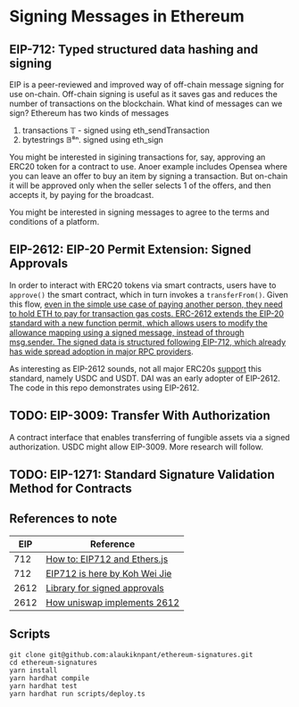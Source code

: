 # Signing Messages in Ethereum
 


## EIP-712: Typed structured data hashing and signing

EIP is a peer-reviewed and improved way of off-chain message signing for use on-chain. Off-chain signing is useful as it saves gas and reduces the number of transactions on the blockchain. What kind of messages can we sign? Ethereum has two kinds of messages
1. transactions 𝕋 - signed using eth_sendTransaction
2. bytestrings 𝔹⁸ⁿ. signed using eth_sign

You might be interested in sigining transactions for, say, approving an ERC20 token for a contract to use. Anoer example includes Opensea where you can leave an offer to buy an item by signing a transaction. But on-chain it will be approved only when the seller selects 1 of the offers, and then accepts it, by paying for the broadcast.

You might be interested in signing messages to agree to the terms and conditions of a platform.




## EIP-2612: EIP-20 Permit Extension: Signed Approvals

In order to interact with ERC20 tokens via smart contracts, users have to `approve()` the smart contract, which in turn invokes a `transferFrom()`. Given this flow, [even in the simple use case of paying another person, they need to hold ETH to pay for transaction gas costs. ERC-2612 extends the EIP-20 standard with a new function permit, which allows users to modify the allowance mapping using a signed message, instead of through msg.sender. The signed data is structured following EIP-712, which already has wide spread adoption in major RPC providers](https://eips.ethereum.org/EIPS/eip-2612).

As interesting as EIP-2612 sounds, not all major ERC20s [support](https://help.1inch.io/en/articles/5435386-permit-712-signed-token-approvals-and-how-they-work-on-1inch) this standard, namely USDC and USDT. DAI was an early adopter of EIP-2612. The code in this repo demonstrates using EIP-2612.


## TODO: EIP-3009: Transfer With Authorization 

A contract interface that enables transferring of fungible assets via a signed authorization. USDC might allow EIP-3009. More research will follow.


## TODO: EIP-1271: Standard Signature Validation Method for Contracts

## References to note

| EIP  | Reference |
| ------------- | ------------- |
| 712  | [How to: EIP712 and Ethers.js](https://github.com/ethers-io/ethers.js/discussions/2280) |
| 712 | [EIP712 is here by Koh Wei Jie](https://medium.com/metamask/eip712-is-coming-what-to-expect-and-how-to-use-it-bb92fd1a7a26#:~:text=This%20standard%20allows%20wallets%20to,can%20be%20confusing%20and%20insecure) |
| 2612  | [Library for signed approvals](https://github.com/1inch/permit-signed-approvals-utils) |
| 2612 | [How uniswap implements 2612](https://github.com/Uniswap/v3-periphery/blob/main/test/shared/permit.ts)|



## Scripts

```
git clone git@github.com:alaukiknpant/ethereum-signatures.git
cd ethereum-signatures
yarn install
yarn hardhat compile
yarn hardhat test
yarn hardhat run scripts/deploy.ts
```
